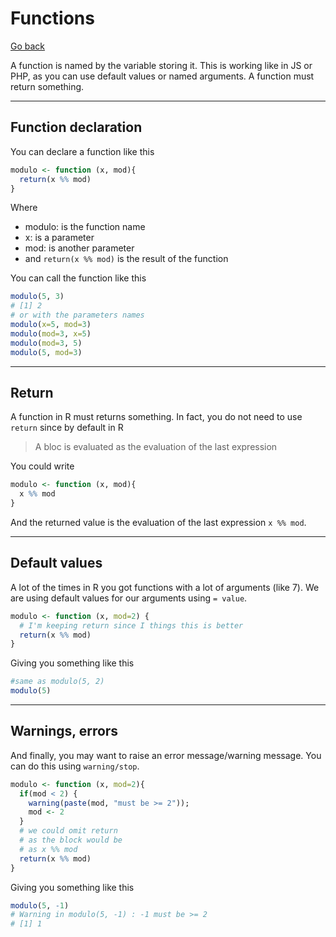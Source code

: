 # Functions

[Go back](../index.md)

A function is named by the variable storing it. This is working like in JS or PHP, as you can use default values or named arguments. A function must return something.

<hr class="sl">

## Function declaration

You can declare a function like this

```r
modulo <- function (x, mod){
  return(x %% mod)
}
```

Where

* modulo: is the function name
* x: is a parameter
* mod: is another parameter
* and `return(x %% mod)` is the result of the function

You can call the function like this

```r
modulo(5, 3)
# [1] 2
# or with the parameters names
modulo(x=5, mod=3)
modulo(mod=3, x=5)
modulo(mod=3, 5)
modulo(5, mod=3)
```

<hr class="sr">

## Return

A function in R must returns something. In fact, you do not need to use `return` since by default in R

> A bloc is evaluated as the evaluation of the last expression

You could write

```r
modulo <- function (x, mod){ 
  x %% mod
}
```

And the returned value is the evaluation of the last expression `x %% mod`.

<hr class="sl">

## Default values

A lot of the times in R you got functions with a lot of arguments (like 7). We are using default values for our arguments using `= value`.

```r
modulo <- function (x, mod=2) {
  # I'm keeping return since I things this is better
  return(x %% mod)
}
```

Giving you something like this

```r
#same as modulo(5, 2)
modulo(5)
```

<hr class="sr">

## Warnings, errors

And finally, you may want to raise an error message/warning message. You can do this using `warning/stop`.

```r
modulo <- function (x, mod=2){
  if(mod < 2) {
    warning(paste(mod, "must be >= 2"));
    mod <- 2
  }
  # we could omit return
  # as the block would be 
  # as x %% mod
  return(x %% mod)
}
```

Giving you something like this

```r
modulo(5, -1)
# Warning in modulo(5, -1) : -1 must be >= 2
# [1] 1
```